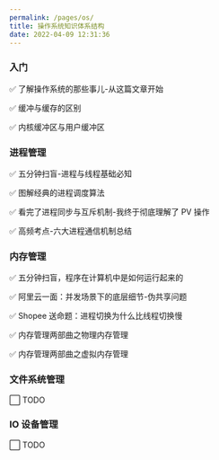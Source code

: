 ```yaml
---
permalink: /pages/os/
title: 操作系统知识体系结构
date: 2022-04-09 12:31:36
---
```


### 入门

✅ 了解操作系统的那些事儿-从这篇文章开始

✅ 缓冲与缓存的区别

✅ 内核缓冲区与用户缓冲区

### 进程管理

✅ 五分钟扫盲-进程与线程基础必知

✅ 图解经典的进程调度算法

✅ 看完了进程同步与互斥机制-我终于彻底理解了 PV 操作

✅ 高频考点-六大进程通信机制总结

### 内存管理

✅ 五分钟扫盲，程序在计算机中是如何运行起来的

✅ 阿里云一面：并发场景下的底层细节-伪共享问题

✅ Shopee 送命题：进程切换为什么比线程切换慢

✅ 内存管理两部曲之物理内存管理

✅ 内存管理两部曲之虚拟内存管理

### 文件系统管理

⬜ TODO

### IO 设备管理

⬜ TODO

